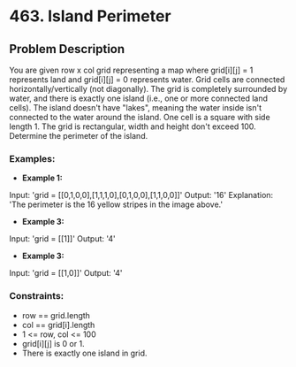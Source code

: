 # 463. Island Perimeter

## Problem Description
You are given row x col grid representing a map where grid[i][j] = 1 represents land and grid[i][j] = 0 represents water. Grid cells are connected horizontally/vertically (not diagonally). The grid is completely surrounded by water, and there is exactly one island (i.e., one or more connected land cells). The island doesn't have "lakes", meaning the water inside isn't connected to the water around the island. One cell is a square with side length 1. The grid is rectangular, width and height don't exceed 100. Determine the perimeter of the island.

 
### Examples:

 
- **Example 1:**


Input: 'grid = [[0,1,0,0],[1,1,1,0],[0,1,0,0],[1,1,0,0]]'
Output: '16'
Explanation: 'The perimeter is the 16 yellow stripes in the image above.'

- **Example 3:**

Input: 'grid = [[1]]'
Output: '4'

- **Example 3:**

Input: 'grid = [[1,0]]'
Output: '4'
 
### Constraints:

- row == grid.length
- col == grid[i].length
- 1 <= row, col <= 100
- grid[i][j] is 0 or 1.
- There is exactly one island in grid.